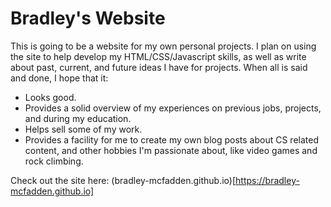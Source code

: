 # Bradley's Website

This is going to be a website for my own personal projects. I plan on 
using the site to help develop my HTML/CSS/Javascript skills, as well as
write about past, current, and future ideas I have for projects. When all is
said and done, I hope that it:

- Looks good.
- Provides a solid overview of my experiences on previous jobs, projects, and during my education.
- Helps sell some of my work.
- Provides a facility for me to create my own blog posts about CS related
content, and other hobbies I'm passionate about, like video games and rock 
climbing.

Check out the site here:
(bradley-mcfadden.github.io)[https://bradley-mcfadden.github.io]